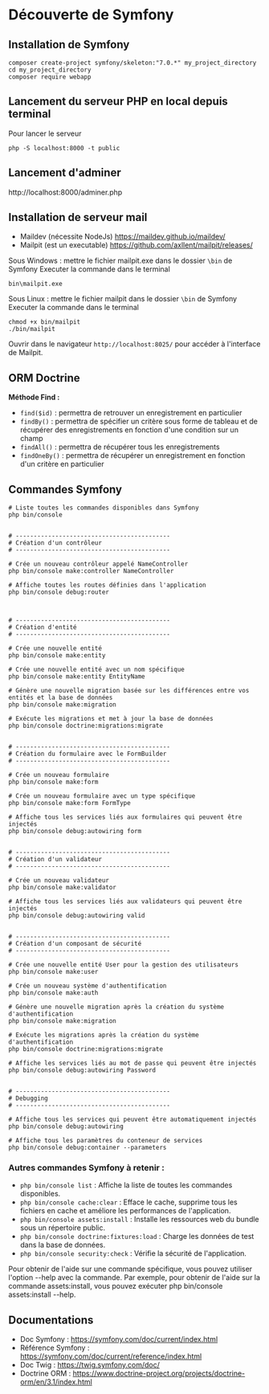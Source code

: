 # Découverte de Symfony

## Installation de Symfony

```shell
composer create-project symfony/skeleton:"7.0.*" my_project_directory
cd my_project_directory
composer require webapp
```
## Lancement du serveur PHP en local depuis terminal

Pour lancer le serveur
```shell
php -S localhost:8000 -t public
```

## Lancement d'adminer

http://localhost:8000/adminer.php

## Installation de serveur mail

- Maildev (nécessite NodeJs) https://maildev.github.io/maildev/
- Mailpit (est un executable) https://github.com/axllent/mailpit/releases/

Sous Windows : mettre le fichier mailpit.exe dans le dossier `\bin` de Symfony
Executer la commande dans le terminal
```shell
bin\mailpit.exe
```

Sous Linux : mettre le fichier mailpit dans le dossier `\bin` de Symfony
Executer la commande dans le terminal
```shell
chmod +x bin/mailpit
./bin/mailpit
```

Ouvrir dans le navigateur `http://localhost:8025/` pour accéder à l'interface de Mailpit.

## ORM Doctrine

**Méthode Find :**

- `find($id)` : permettra de retrouver un enregistrement en particulier
- `findBy()` : permettra de spécifier un critère sous forme de tableau et de récupérer des enregistrements en fonction d'une condition sur un champ
- `findAll()` : permettra de récupérer tous les enregistrements 
- `findOneBy()` : permettra de récupérer un enregistrement en fonction d'un critère en particulier

## Commandes Symfony

```shell
# Liste toutes les commandes disponibles dans Symfony
php bin/console


# -------------------------------------------
# Création d'un contrôleur
# -------------------------------------------

# Crée un nouveau contrôleur appelé NameController
php bin/console make:controller NameController

# Affiche toutes les routes définies dans l'application
php bin/console debug:router



# -------------------------------------------
# Création d'entité
# -------------------------------------------

# Crée une nouvelle entité
php bin/console make:entity

# Crée une nouvelle entité avec un nom spécifique
php bin/console make:entity EntityName

# Génère une nouvelle migration basée sur les différences entre vos entités et la base de données
php bin/console make:migration

# Exécute les migrations et met à jour la base de données
php bin/console doctrine:migrations:migrate


# -------------------------------------------
# Création du formulaire avec le FormBuilder
# -------------------------------------------

# Crée un nouveau formulaire
php bin/console make:form

# Crée un nouveau formulaire avec un type spécifique
php bin/console make:form FormType

# Affiche tous les services liés aux formulaires qui peuvent être injectés
php bin/console debug:autowiring form


# -------------------------------------------
# Création d'un validateur
# -------------------------------------------

# Crée un nouveau validateur
php bin/console make:validator

# Affiche tous les services liés aux validateurs qui peuvent être injectés
php bin/console debug:autowiring valid


# -------------------------------------------
# Création d'un composant de sécurité
# -------------------------------------------

# Crée une nouvelle entité User pour la gestion des utilisateurs
php bin/console make:user

# Crée un nouveau système d'authentification
php bin/console make:auth

# Génère une nouvelle migration après la création du système d'authentification
php bin/console make:migration

# Exécute les migrations après la création du système d'authentification
php bin/console doctrine:migrations:migrate

# Affiche les services liés au mot de passe qui peuvent être injectés
php bin/console debug:autowiring Password


# -------------------------------------------
# Debugging
# -------------------------------------------

# Affiche tous les services qui peuvent être automatiquement injectés
php bin/console debug:autowiring

# Affiche tous les paramètres du conteneur de services
php bin/console debug:container --parameters

```

### Autres commandes Symfony à retenir :

- `php bin/console list` : Affiche la liste de toutes les commandes disponibles.
- `php bin/console cache:clear` : Efface le cache, supprime tous les fichiers en cache et améliore les performances de l'application.
- `php bin/console assets:install` : Installe les ressources web du bundle sous un répertoire public.
- `php bin/console doctrine:fixtures:load` : Charge les données de test dans la base de données.
- `php bin/console security:check` : Vérifie la sécurité de l'application.

Pour obtenir de l'aide sur une commande spécifique, vous pouvez utiliser l'option --help avec la commande. 
Par exemple, pour obtenir de l'aide sur la commande assets:install, vous pouvez exécuter php bin/console assets:install --help.

## Documentations

- Doc Symfony : https://symfony.com/doc/current/index.html
- Référence Symfony : https://symfony.com/doc/current/reference/index.html
- Doc Twig : https://twig.symfony.com/doc/
- Doctrine ORM : https://www.doctrine-project.org/projects/doctrine-orm/en/3.1/index.html